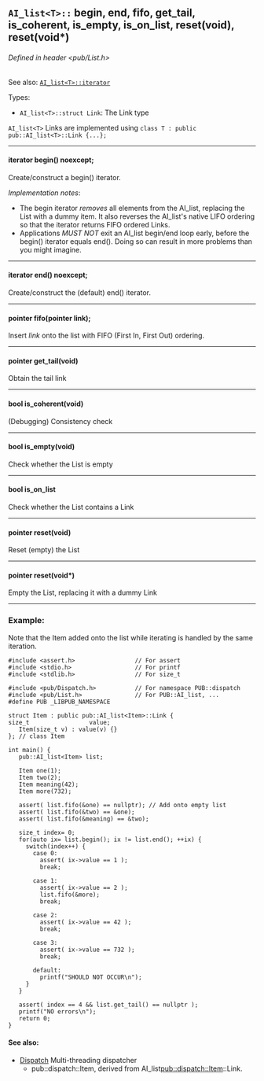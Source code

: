 <!-- -------------------------------------------------------------------------
//
//       Copyright (c) 2023 Frank Eskesen.
//
//       This file is free content, distributed under the MIT license.
//       (See accompanying file LICENSE.MIT or the original contained
//       within https://opensource.org/licenses/MIT)
//
//----------------------------------------------------------------------------
//
// Title-
//       ~/doc/cpp/pub_list-ai.md
//
// Purpose-
//       List.h reference manual: AI_list<T>
//
// Last change date-
//       2023/09/22
//
-------------------------------------------------------------------------- -->
## `AI_list<T>::` begin, end, fifo, get_tail, is_coherent, is_empty, is_on_list, reset(void), reset(void*)

###### Defined in header <pub/List.h>

See also: [`AI_list<T>::iterator`](./pub_list-ai_iter.md)

Types:
- `AI_list<T>::struct Link`: The Link type

`AI_list<T>` Links are implemented using
`class T : public pub::AI_list<T>::Link {...};`

---
#### iterator begin() noexcept;
Create/construct a begin() iterator.

*Implementation notes*:
- The begin iterator *removes* all elements from the AI_list,
replacing the List with a dummy item.
It also reverses the AI_list's native LIFO ordering so that the iterator
returns FIFO ordered Links.
- Applications *MUST NOT* exit an AI_list begin/end loop early, before the
begin() iterator equals end().
Doing so can result in more problems than you might imagine.

---
#### iterator end() noexcept;
Create/construct the (default) end() iterator.

---
#### pointer fifo(pointer link);
Insert *link* onto the list with FIFO (First In, First Out) ordering.

---
#### pointer get_tail(void)
Obtain the tail link

---
#### bool is_coherent(void)
(Debugging) Consistency check

---
#### bool is_empty(void)
Check whether the List is empty

---
#### bool is_on_list
Check whether the List contains a Link

---
#### pointer reset(void)
Reset (empty) the List

---
#### pointer reset(void*)
Empty the List, replacing it with a dummy Link

---

### Example:
Note that the Item added onto the list while iterating is handled by the
same iteration.


```
#include <assert.h>                 // For assert
#include <stdio.h>                  // For printf
#include <stdlib.h>                 // For size_t

#include <pub/Dispatch.h>           // For namespace PUB::dispatch
#include <pub/List.h>               // For PUB::AI_list, ...
#define PUB _LIBPUB_NAMESPACE

struct Item : public pub::AI_list<Item>::Link {
size_t                 value;
   Item(size_t v) : value(v) {}
}; // class Item

int main() {
   pub::AI_list<Item> list;

   Item one(1);
   Item two(2);
   Item meaning(42);
   Item more(732);

   assert( list.fifo(&one) == nullptr); // Add onto empty list
   assert( list.fifo(&two) == &one);
   assert( list.fifo(&meaning) == &two);

   size_t index= 0;
   for(auto ix= list.begin(); ix != list.end(); ++ix) {
     switch(index++) {
       case 0:
         assert( ix->value == 1 );
         break;

       case 1:
         assert( ix->value == 2 );
         list.fifo(&more);
         break;

       case 2:
         assert( ix->value == 42 );
         break;

       case 3:
         assert( ix->value == 732 );
         break;

       default:
         printf("SHOULD NOT OCCUR\n");
     }
   }

   assert( index == 4 && list.get_tail() == nullptr );
   printf("NO errors\n");
   return 0;
}
```

#### See also:

- [Dispatch](Dispatch.md) Multi-threading dispatcher
  - pub::dispatch::Item, derived from AI_list<pub::dispatch::Item>::Link.
